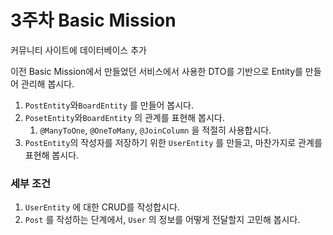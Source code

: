 # 3주차 Basic Mission

커뮤니티 사이트에 데이터베이스 추가

이전 Basic Mission에서 만들었던 서비스에서 사용한 DTO를 기반으로 Entity를 만들어 관리해 봅시다.

1. `PostEntity`와`BoardEntity` 를 만들어 봅시다.
2. `PosetEntity`와`BoardEntity` 의 관계를 표현해 봅시다.
   1. `@ManyToOne`, `@OneToMany`, `@JoinColumn` 을 적절히 사용합시다.
3. `PostEntity`의 작성자를 저장하기 위한 `UserEntity` 를 만들고, 마찬가지로 관계를 표현해 봅시다.

### 세부 조건

1. `UserEntity` 에 대한 CRUD를 작성합시다.
2. `Post` 를 작성하는 단계에서, `User` 의 정보를 어떻게 전달할지 고민해 봅시다.
